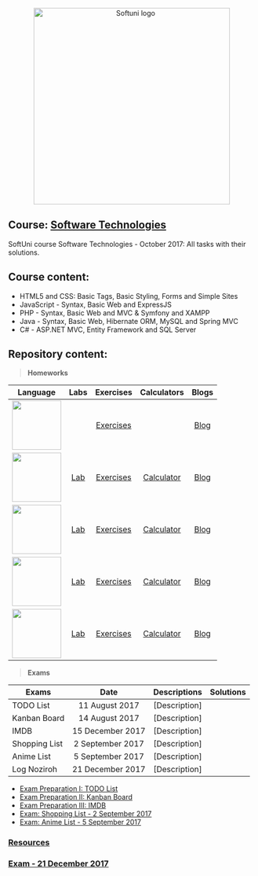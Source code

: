 <p align="center">
	<a href="https://softuni.bg/"><img src="https://www.jobs.bg/assets/logo/2017-09-01/b_6e048c01c340d967f2a6e540e9825d46.png" alt="Softuni logo" width="400" align="center">
	</a>
<p>

## Course: [Software Technologies](https://softuni.bg/trainings/1714/software-technologies-october-2017)
SoftUni course Software Technologies - October 2017: All tasks with their solutions.

## Course content:

- HTML5 and CSS: Basic Tags, Basic Styling, Forms and Simple Sites
- JavaScript - Syntax, Basic Web and ExpressJS
- PHP - Syntax, Basic Web and MVC & Symfony and XAMPP
- Java - Syntax, Basic Web, Hibernate ORM, MySQL and Spring MVC
- C# - ASP.NET MVC, Entity Framework and SQL Server


## Repository content:

> **Homeworks**
																							
Language      																				| Labs  																									|Exercises																													| Calculators 																										| Blogs
--------------------------------------------------------------------------------------------|:---------------------------------------------------------------------------------------------------------:|:-------------------------------------------------------------------------------------------------------------------------:|:-----------------------------------------------------------------------------------------------------------------:|:--------:
<img src="http://trickgs.com/blog/wp-content/uploads/2014/07/html_css.png" width="100">		|    																									    |[Exercises](https://github.com/dobroslav-atanasov/Software-Technologies/tree/master/01.%20HTML5AndCSS-Exercises) 			|  | [Blog](https://github.com/dobroslav-atanasov/Software-Technologies/tree/master/02.%20HTML5AndCSS-Blog)			|
<img src="http://www.acadecap.org/wp-content/uploads/2016/07/Javascript.png" width="100">   |[Lab](https://github.com/dobroslav-atanasov/Software-Technologies/tree/master/03.%20JSBasicSyntax-Lab)		|[Exercises](https://github.com/dobroslav-atanasov/Software-Technologies/tree/master/04.%20JSBasicSyntax-Exercises)			|[Calculator](https://github.com/dobroslav-atanasov/Software-Technologies/tree/master/05.%20JavaScript-Calculator)	|[Blog](https://github.com/dobroslav-atanasov/Software-Technologies/tree/master/06.%20JavaScript-Blog)
<img src="https://upload.wikimedia.org/wikipedia/commons/thumb/2/27/PHP-logo.svg/1200px-PHP-logo.svg.png" width="100">	|[Lab](https://github.com/dobroslav-atanasov/Software-Technologies/tree/master/07.%20PHPBasicSyntax-Lab) 	|[Exercises](https://github.com/dobroslav-atanasov/Software-Technologies/tree/master/08.%20PHPBasicSyntax-Exercises)		|[Calculator](https://github.com/dobroslav-atanasov/Software-Technologies/tree/master/09.%20PHP-Calculator)			|[Blog](https://github.com/dobroslav-atanasov/Software-Technologies/tree/master/10.%20PHP-Blog)
<img src="https://www.ophtek.com/wp-content/uploads/2014/08/java_tech.jpg" width="100">     |[Lab](https://github.com/dobroslav-atanasov/Software-Technologies/tree/master/11.%20JavaBasicSyntax-Lab) 	|[Exercises](https://github.com/dobroslav-atanasov/Software-Technologies/tree/master/12.%20JavaBasicSyntax-Exercises)		|[Calculator](https://github.com/dobroslav-atanasov/Software-Technologies/tree/master/13.%20Java-Calculator)		|[Blog](https://github.com/dobroslav-atanasov/Software-Technologies/tree/master/14.%20Java-Blog)
<img src="https://seeklogo.com/images/C/csharp-logo-58C6C6F67A-seeklogo.com.png" width="100"> 	|[Lab](https://github.com/dobroslav-atanasov/Software-Technologies/tree/master/15.%20CSharp-Lab)			|[Exercises](https://github.com/dobroslav-atanasov/Software-Technologies/tree/master/17.%20CSharp-BookLibrary)				|[Calculator](https://github.com/dobroslav-atanasov/Software-Technologies/tree/master/16.%20CSharp-Calculator)		|[Blog](https://github.com/dobroslav-atanasov/Software-Technologies/tree/master/18.%20CSharp-Blog)




> **Exams**

Exams				|Date				|Descriptions																											|Solutions
--------------------|:-----------------:|:---------------------------------------------------------------------------------------------------------------------:|:----------:
TODO List			|11 August 2017		|[Description]
Kanban Board		|14 August 2017		|[Description]
IMDB				|15 December 2017	|[Description]
Shopping List		|2 September 2017	|[Description]
Anime List			|5 September 2017	|[Description]
Log Noziroh			|21 December 2017	|[Description]

- [Exam Preparation I: TODO List](https://github.com/dobroslav-atanasov/Software-Technologies/tree/master/19.%20ExamPreparation-TODOList)
- [Exam Preparation II: Kanban Board](https://github.com/dobroslav-atanasov/Software-Technologies/tree/master/20.%20ExamPreparation-KanbanBoard)
- [Exam Preparation III: IMDB](https://github.com/dobroslav-atanasov/Software-Technologies/tree/master/21.%20ExamPreparation-IMDB)
- [Exam: Shopping List - 2 September 2017](https://github.com/dobroslav-atanasov/Software-Technologies/tree/master/22.%20Exam-ShoppingList)
- [Exam: Anime List - 5 September 2017](https://github.com/dobroslav-atanasov/Software-Technologies/tree/master/23.%20Exam-AnimeList)

### [Resources](https://github.com/dobroslav-atanasov/Software-Technologies/tree/master/Resources)

### [Exam - 21 December 2017](https://github.com/dobroslav-atanasov/Software-Technologies/tree/master/Exam-LogNoziroh-21.12.2017)